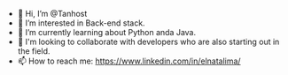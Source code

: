 - 👋 Hi, I’m @Tanhost
- 👀 I’m interested in Back-end stack.
- 🌱 I’m currently learning about Python anda Java.
- 💞️ I'm looking to collaborate with developers who are also starting out in the field.
- 📫 How to reach me: https://www.linkedin.com/in/elnatalima/


<!---
Tanhost/Tanhost is a ✨ special ✨ repository because its `README.md` (this file) appears on your GitHub profile.
You can click the Preview link to take a look at your changes.
--->
